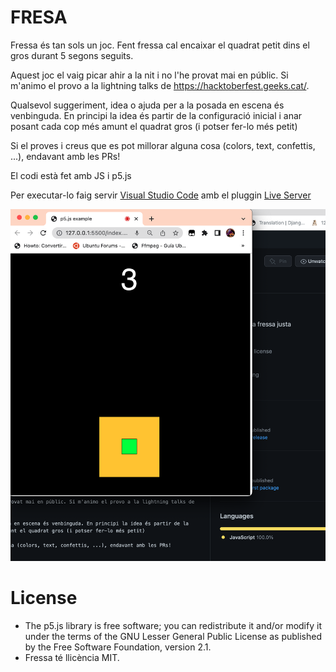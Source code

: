 # FRESA

Fressa és tan sols un joc. Fent fressa cal encaixar el quadrat petit dins el gros durant 5 segons seguits.

Aquest joc el vaig picar ahir a la nit i no l'he provat mai en públic. Si m'animo el provo a la lightning talks de https://hacktoberfest.geeks.cat/.

Qualsevol suggeriment, idea o ajuda per a la posada en escena és venbinguda. En principi la idea és partir de la configuració inicial i anar posant cada cop més amunt el quadrat gros (i potser fer-lo més petit)

Si el proves i creus que es pot millorar alguna cosa (colors, text, confettis, ...), endavant amb les PRs!

El codi està fet amb JS i p5.js

Per executar-lo faig servir [Visual Studio Code](https://code.visualstudio.com/) amb el pluggin [Live Server](https://marketplace.visualstudio.com/items?itemName=ritwickdey.LiveServer)

![ScreenShot](./assets/screenshot.png)

# License

* The p5.js library is free software; you can redistribute it and/or modify it under the terms of the GNU Lesser General Public License as published by the Free Software Foundation, version 2.1.
* Fressa té llicència MIT.
